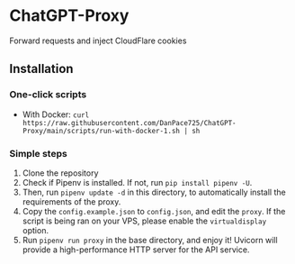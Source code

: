 # ChatGPT-Proxy
Forward requests and inject CloudFlare cookies

## Installation

### One-click scripts 

- With Docker: `curl https://raw.githubusercontent.com/DanPace725/ChatGPT-Proxy/main/scripts/run-with-docker-1.sh | sh`


### Simple steps

1. Clone the repository
2. Check if Pipenv is installed. If not, run `pip install pipenv -U`.
3. Then, run `pipenv update -d` in this directory, to automatically install the requirements of the proxy.
4. Copy the `config.example.json` to `config.json`, and edit the `proxy`. If the script is being ran on your VPS, please enable the `virtualdisplay` option.
5. Run `pipenv run proxy` in the base directory, and enjoy it! Uvicorn will provide a high-performance HTTP server for the API service.